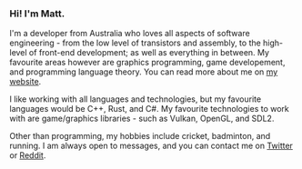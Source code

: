 ### Hi! I'm Matt.  
I'm a developer from Australia who loves all aspects of software engineering - from the low level of transistors and assembly, to the high-level of front-end development; as well as everything in between. My favourite areas however are graphics programming, game developement, and programming language theory. You can read more about me on [my website](http://www.matty-o.xyz/).  

I like working with all languages and technologies, but my favourite languages would be C++, Rust, and C#. My favourite technologies to work with are game/graphics libraries - such as Vulkan, OpenGL, and SDL2.  

Other than programming, my hobbies include cricket, badminton, and running. I am always open to messages, and you can contact me on [Twitter](https://twitter.com/LucidSigma) or [Reddit](https://www.reddit.com/user/kmatt17/).  

